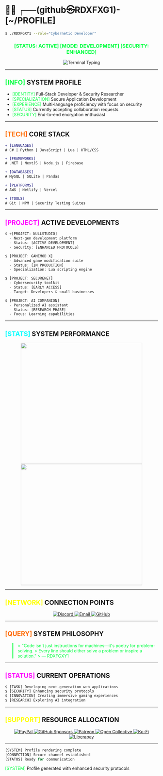 # 👨‍💻 ┌──(github㉿RDXFXG1)-[~/PROFILE]

```sh
$ ./RDXFGXY1 --role="Cybernetic Developer"
```
<h3 align="center" style="color: #00FF41;">[STATUS: ACTIVE] [MODE: DEVELOPMENT] [SECURITY: ENHANCED]</h3>

<p align="center">
  <img src="https://readme-typing-svg.herokuapp.com?font=Fira+Code&size=16&pause=1000&color=00FF41&center=true&vCenter=true&width=435&lines=[SYSTEM]+Initializing+RDXFGXY1+Profile;[SECURITY]+Authentication+Required;[NETWORK]+Establishing+Secure+Connection;[STATUS]+Operational+%26+Active" alt="Terminal Typing" />
</p>

---

## <span style="color: #00FF41;">[INFO]</span> SYSTEM PROFILE

- <span style="color: #00FF41;">[IDENTITY]</span> Full-Stack Developer & Security Researcher
- <span style="color: #00FF41;">[SPECIALIZATION]</span> Secure Application Development
- <span style="color: #00FF41;">[EXPERIENCE]</span> Multi-language proficiency with focus on security
- <span style="color: #00FF41;">[STATUS]</span> Currently accepting collaboration requests
- <span style="color: #00FF41;">[SECURITY]</span> End-to-end encryption enthusiast

---

## <span style="color: #FF6B00;">[TECH]</span> CORE STACK

```diff
+ [LANGUAGES]
# C# | Python | JavaScript | Lua | HTML/CSS

+ [FRAMEWORKS]
# .NET | NextJS | Node.js | Firebase

+ [DATABASES]
# MySQL | SQLite | Pandas

+ [PLATFORMS]
# AWS | Netlify | Vercel

+ [TOOLS]
# Git | NPM | Security Testing Suites
```

---

## <span style="color: #FF00FF;">[PROJECT]</span> ACTIVE DEVELOPMENTS

```js
$ +[PROJECT: NULLSTUDIO]
  - Next-gen development platform
  - Status: [ACTIVE DEVELOPMENT]
  - Security: [ENHANCED PROTOCOLS]

$ [PROJECT: GAMEMOD X]
  - Advanced game modification suite
  - Status: [IN PRODUCTION]
  - Specialization: Lua scripting engine

$ [PROJECT: SECURENET]
  - Cybersecurity toolkit
  - Status: [EARLY ACCESS]
  - Target: Developers & small businesses

$ [PROJECT: AI COMPANION]
  - Personalized AI assistant
  - Status: [RESEARCH PHASE]
  - Focus: Learning capabilities
```

---
## <span style="color: #00FFFF;">[STATS]</span> SYSTEM PERFORMANCE

<p align="center">
  <img src="https://github-readme-stats.vercel.app/api?username=RDXFGXY1&theme=dark&hide_border=true&include_all_commits=true&count_private=true&bg_color=000000&title_color=00FF41&text_color=FFFFFF&icon_color=00FF41&show_icons=true&hide_title=false&rank_icon=github" width="400" />
  <img src="https://nirzak-streak-stats.vercel.app/?user=RDXFGXY1&theme=dark&hide_border=true&background=000000&stroke=00FF41&ring=00FF41&fire=00FF41&currStreakLabel=00FF41" width="400" />
</p>

---

## <span style="color: #FFFF00;">[NETWORK]</span> CONNECTION POINTS

<p align="center">
  <a href="https://discord.gg/aFvUxKejw4">
    <img src="https://img.shields.io/badge/DISCORD-aFvUxKejw4-5865F2?style=for-the-badge&logo=discord&logoColor=white" alt="Discord">
  </a>
  <a href="mailto:nullstudio.dev@proton.me">
    <img src="https://img.shields.io/badge/EMAIL-nullstudio.dev@proton.me-D14836?style=for-the-badge&logo=gmail&logoColor=white" alt="Email">
  </a>
  <a href="https://github.com/RDXFGXY1">
    <img src="https://img.shields.io/badge/GITHUB-RDXFGXY1-181717?style=for-the-badge&logo=github" alt="GitHub">
  </a>
</p>

---

## <span style="color: #FF6B00;">[QUERY]</span> SYSTEM PHILOSOPHY

<blockquote style="color: #00FF41; border-left: 3px solid #00FF41; padding-left: 15px;">
> "Code isn't just instructions for machines—it's poetry for problem-solving.
> Every line should either solve a problem or inspire a solution."
> — RDXFGXY1
</blockquote>

---

## <span style="color: #FF00FF;">[STATUS]</span> CURRENT OPERATIONS

```js
$ [TASK] Developing next-generation web applications
$ [SECURITY] Enhancing security protocols
$ [INNOVATION] Creating immersive gaming experiences
$ [RESEARCH] Exploring AI integration
```

---

## <span style="color: #FFFF00;">[SUPPORT]</span> RESOURCE ALLOCATION

<p align="center">
  <a href="https://paypal.me/ayoubzel">
    <img src="https://img.shields.io/badge/PAYPAL-ayoubzel-00457C?style=for-the-badge&logo=paypal&logoColor=white" alt="PayPal">
  </a>
  <a href="https://github.com/sponsors/RDXFGXY1">
    <img src="https://img.shields.io/badge/GITHUB_SPONSORS-RDXFGXY1-181717?style=for-the-badge&logo=githubsponsors&logoColor=white" alt="GitHub Sponsors">
  </a>
  <a href="https://patreon.com/NullStudio001">
    <img src="https://img.shields.io/badge/PATREON-NullStudio001-F96854?style=for-the-badge&logo=patreon&logoColor=white" alt="Patreon">
  </a>
  <a href="https://opencollective.com/rdxfgxy1">
    <img src="https://img.shields.io/badge/OPEN_COLLECTIVE-rdxfgxy1-2979ff?style=for-the-badge&logo=opencollective&logoColor=white" alt="Open Collective">
  </a>
  <a href="https://ko-fi.com/kyrosdev">
    <img src="https://img.shields.io/badge/KO--FI-kyrosdev-F16061?style=for-the-badge&logo=ko-fi&logoColor=white" alt="Ko-Fi">
  </a>
  <a href="https://liberapay.com/kyros">
    <img src="https://img.shields.io/badge/LIBERAPAY-kyros-F6C915?style=for-the-badge&logo=liberapay&logoColor=white" alt="Liberapay">
  </a>
</p>

---

```js
[SYSTEM] Profile rendering complete
[CONNECTION] Secure channel established
[STATUS] Ready for communication
```


<span style="color: #00FF41;">[SYSTEM]</span> Profile generated with enhanced security protocols 
